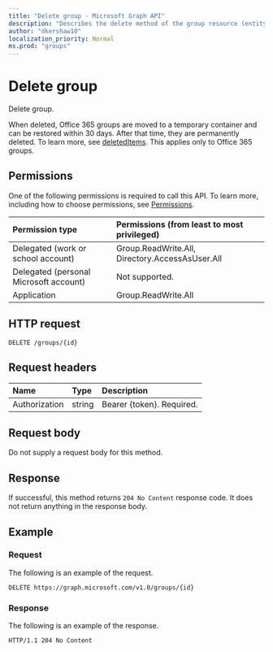 ```yaml
---
title: "Delete group - Microsoft Graph API"
description: "Describes the delete method of the group resource (entity) of the Microsoft Graph API (REST)."
author: "dkershaw10"
localization_priority: Normal
ms.prod: "groups"
---
```


# Delete group

Delete group.  

When deleted, Office 365 groups are moved to a temporary container and can be restored within 30 days.  After that time, they are permanently deleted.  To learn more, see [deletedItems](../resources/directory.md).  This applies only to Office 365 groups.

## Permissions

One of the following permissions is required to call this API. To learn more, including how to choose permissions, see [Permissions](/graph/permissions-reference).

|Permission type      | Permissions (from least to most privileged)              |
|:--------------------|:---------------------------------------------------------|
|Delegated (work or school account) | Group.ReadWrite.All, Directory.AccessAsUser.All   |
|Delegated (personal Microsoft account) | Not supported.    |
|Application | Group.ReadWrite.All |

## HTTP request

<!-- { "blockType": "ignored" } -->
```http
DELETE /groups/{id}
```

## Request headers

| Name       | Type | Description|
|:---------------|:--------|:----------|
| Authorization  | string  | Bearer {token}. Required. |

## Request body

Do not supply a request body for this method.

## Response

If successful, this method returns `204 No Content` response code. It does not return anything in the response body.

## Example

### Request

The following is an example of the request.
<!-- {
  "blockType": "request",
  "name": "delete_group"
}-->
```http
DELETE https://graph.microsoft.com/v1.0/groups/{id}
```

### Response

The following is an example of the response. 
<!-- {
  "blockType": "response",
  "truncated": true
} -->
```http
HTTP/1.1 204 No Content
```

<!-- uuid: 8fcb5dbc-d5aa-4681-8e31-b001d5168d79
2015-10-25 14:57:30 UTC -->
<!-- {
  "type": "#page.annotation",
  "description": "Delete group",
  "keywords": "",
  "section": "documentation",
  "tocPath": "",
  "suppressions": [
  ]
}-->
